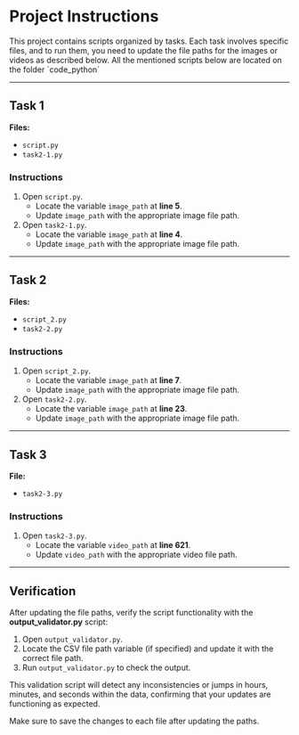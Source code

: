# Project Instructions

This project contains scripts organized by tasks. Each task involves specific files, and to run them, you need to update the file paths for the images or videos as described below. All the mentioned scripts below are located on the folder ´code_python´

---

## Task 1

**Files:**
- `script.py` 
- `task2-1.py`

### Instructions
1. Open `script.py`.
   - Locate the variable `image_path` at **line 5**.
   - Update `image_path` with the appropriate image file path.
2. Open `task2-1.py`.
   - Locate the variable `image_path` at **line 4**.
   - Update `image_path` with the appropriate image file path.

---

## Task 2

**Files:**
- `script_2.py`
- `task2-2.py`

### Instructions
1. Open `script_2.py`.
   - Locate the variable `image_path` at **line 7**.
   - Update `image_path` with the appropriate image file path.
2. Open `task2-2.py`.
   - Locate the variable `image_path` at **line 23**.
   - Update `image_path` with the appropriate image file path.

---

## Task 3

**File:**
- `task2-3.py`

### Instructions
1. Open `task2-3.py`.
   - Locate the variable `video_path` at **line 621**.
   - Update `video_path` with the appropriate video file path.

---

## Verification

After updating the file paths, verify the script functionality with the **output_validator.py** script:

1. Open `output_validator.py`.
2. Locate the CSV file path variable (if specified) and update it with the correct file path.
3. Run `output_validator.py` to check the output.

This validation script will detect any inconsistencies or jumps in hours, minutes, and seconds within the data, confirming that your updates are functioning as expected. 

Make sure to save the changes to each file after updating the paths.
